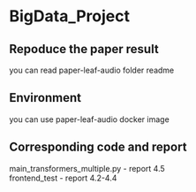# BigData_Project
 
## Repoduce the paper result 
you can read paper-leaf-audio folder readme

## Environment 
you can use paper-leaf-audio docker image

## Corresponding code and report
main_transformers_multiple.py - report 4.5\
frontend_test - report 4.2-4.4
